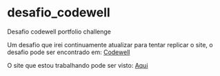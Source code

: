 # desafio_codewell
 <p>Desafio codewell portfolio challenge</p>
 <p>Um desafio que irei continuamente atualizar para tentar replicar o site, o desafio pode ser encontrado em: <a href="https://www.codewell.cc/">Codewell</a></p>
 <p>O site que estou trabalhando pode ser visto: <a href="https://heitor805.github.io/desafio_codewell/" target="_blank">Aqui</a></p>
